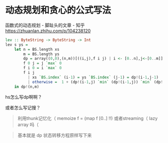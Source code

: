 




# 动态规划和贪心的公式写法


函数式的动态规划 - 脚趾头的文章 - 知乎
https://zhuanlan.zhihu.com/p/104238120


```haskell
lev :: ByteString -> ByteString -> Int
lev s ys = 
    let n = BS.length xs 
        m = BS.length ys
        dp = array((0,0),(n,m))[((i,j),f i j) | i <- [0..n],j<-[0..m]]
        f 0 j = j `max` 0
        f i 0 = i `max` 0
        f i j 
          | xs `BS.index` (i-1) = ys `BS.index` (j-1) = dp!(i-1,j-1)
          | otherwise =  1 + (dp!(i-1,j) `min` (dp!(i-1,j)) `min` (dp!(i-1,j-1)))
    in dp!(n,m)
```


hs怎么写dp啊啊？

或者怎么写记搜？


> 利用thunk记忆化（
memoize f = (map f [0..] !!)
或者streaming（
 lazy array 吗（

> 基本就是 dp 状态转移方程原样写下来






















